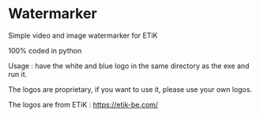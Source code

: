 # Watermarker
Simple video and image watermarker for ETiK 

100% coded in python

Usage : have the white and blue logo in the same directory as the exe and run it.

The logos are proprietary, if you want to use it, please use your own logos.

The logos are from ETiK : https://etik-be.com/
